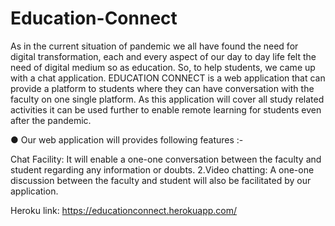 # Education-Connect

As in the current situation of pandemic we all have found the need for digital transformation, each and every aspect of our day to day life felt the need of digital medium so as education. So, to help students, we came up with a chat application. EDUCATION CONNECT is a web application that can provide a platform to students where they can have conversation with the faculty on one single platform. As this application will cover all study related activities it can be used further to enable remote learning for students even after the pandemic.

● Our web application will provides following features :-

Chat Facility: It will enable a one-one conversation between the faculty and student regarding any information or doubts.
2.Video chatting: A one-one discussion between the faculty and student will also be facilitated by our application.

Heroku link: https://educationconnect.herokuapp.com/
